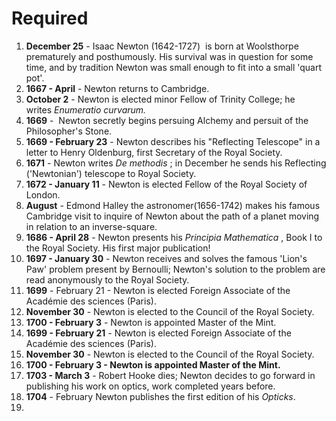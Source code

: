 # Required
1. **December 25** - Isaac Newton (1642-1727)  is born at Woolsthorpe prematurely and posthumously. His survival was in question for some time, and by tradition Newton was small enough to fit into a small 'quart pot'.
2. **1667 - April** - Newton returns to Cambridge.
3. **October 2** - Newton is elected minor Fellow of Trinity College; he writes _Enumeratio curvarum._
4. **1669** -  Newton secretly begins persuing Alchemy and persuit of the Philosopher's Stone.
5. **1669 - February 23** - Newton describes his "Reflecting Telescope" in a letter to Henry Oldenburg, first Secretary of the Royal Society.
6. **1671** - Newton writes _De methodis_ ; in December he sends his Reflecting ('Newtonian') telescope to Royal Society.
7. **1672 - January 11** - Newton is elected Fellow of the Royal Society of London.
8. **August** - Edmond Halley the astronomer(1656-1742) makes his famous Cambridge visit to inquire of Newton about the path of a planet moving in relation to an inverse-square.
9. **1686 - April 28** - Newton presents his _Principia Mathematica_ , Book I to the Royal Society. His first major publication!
10. **1697 - January 30** - Newton receives and solves the famous 'Lion's Paw' problem present by Bernoulli; Newton's solution to the problem are read anonymously to the Royal Society.
11. **1699** - February 21 - Newton is elected Foreign Associate of the Académie des sciences (Paris).
12. **November 30** - Newton is elected to the Council of the Royal Society.
13. **1700 - February 3** - Newton is appointed Master of the Mint.
14. **1699 - February 21** - Newton is elected Foreign Associate of the Académie des sciences (Paris).
15. **November 30** - Newton is elected to the Council of the Royal Society.
16. **1700 - February 3 - Newton is appointed Master of the Mint.**
17. **1703 - March 3** - Robert Hooke dies; Newton decides to go forward in publishing his work on optics, work completed years before.
18. **1704** - February Newton publishes the first edition of his _Opticks_.
19. 